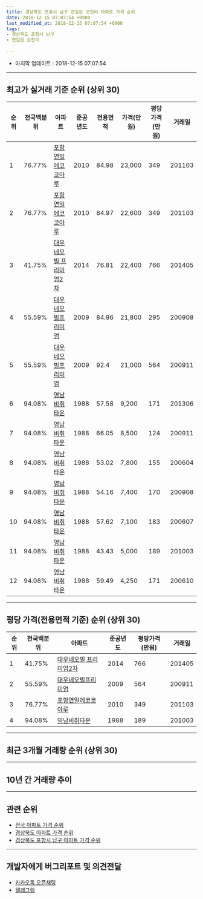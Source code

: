 ```yaml
---
title: 경상북도 포항시 남구 연일읍 오천리 아파트 가격 순위
date: 2018-12-15 07:07:54 +0900
last_modified_at: 2018-12-15 07:07:54 +0900
tags:
- 경상북도 포항시 남구
- 연일읍 오천리

---
```


* 마지막 업데이트 : 2018-12-15 07:07:54

---

## 최고가 실거래 기준 순위 (상위 30)


|순위|전국백분위|아파트|준공년도|전용면적|가격(만원)|평당가격(만원)|거래일|
|---|---|---|---|---|---|---|---|
|1|76.77%|[포항연일에코코아루](https://search.naver.com/search.naver?query=%EA%B2%BD%EC%83%81%EB%B6%81%EB%8F%84+%ED%8F%AC%ED%95%AD%EC%8B%9C+%EB%82%A8%EA%B5%AC+%EC%97%B0%EC%9D%BC%EC%9D%8D+%EC%98%A4%EC%B2%9C%EB%A6%AC+%ED%8F%AC%ED%95%AD%EC%97%B0%EC%9D%BC%EC%97%90%EC%BD%94%EC%BD%94%EC%95%84%EB%A3%A8)|2010|84.98|23,000|349|201103|
|2|76.77%|[포항연일에코코아루](https://search.naver.com/search.naver?query=%EA%B2%BD%EC%83%81%EB%B6%81%EB%8F%84+%ED%8F%AC%ED%95%AD%EC%8B%9C+%EB%82%A8%EA%B5%AC+%EC%97%B0%EC%9D%BC%EC%9D%8D+%EC%98%A4%EC%B2%9C%EB%A6%AC+%ED%8F%AC%ED%95%AD%EC%97%B0%EC%9D%BC%EC%97%90%EC%BD%94%EC%BD%94%EC%95%84%EB%A3%A8)|2010|84.97|22,600|349|201103|
|3|41.75%|[대우네오빌 프리미엄2차](https://search.naver.com/search.naver?query=%EA%B2%BD%EC%83%81%EB%B6%81%EB%8F%84+%ED%8F%AC%ED%95%AD%EC%8B%9C+%EB%82%A8%EA%B5%AC+%EC%97%B0%EC%9D%BC%EC%9D%8D+%EC%98%A4%EC%B2%9C%EB%A6%AC+%EB%8C%80%EC%9A%B0%EB%84%A4%EC%98%A4%EB%B9%8C+%ED%94%84%EB%A6%AC%EB%AF%B8%EC%97%842%EC%B0%A8)|2014|76.81|22,400|766|201405|
|4|55.59%|[대우네오빌프리미엄](https://search.naver.com/search.naver?query=%EA%B2%BD%EC%83%81%EB%B6%81%EB%8F%84+%ED%8F%AC%ED%95%AD%EC%8B%9C+%EB%82%A8%EA%B5%AC+%EC%97%B0%EC%9D%BC%EC%9D%8D+%EC%98%A4%EC%B2%9C%EB%A6%AC+%EB%8C%80%EC%9A%B0%EB%84%A4%EC%98%A4%EB%B9%8C%ED%94%84%EB%A6%AC%EB%AF%B8%EC%97%84)|2009|84.96|21,800|295|200908|
|5|55.59%|[대우네오빌프리미엄](https://search.naver.com/search.naver?query=%EA%B2%BD%EC%83%81%EB%B6%81%EB%8F%84+%ED%8F%AC%ED%95%AD%EC%8B%9C+%EB%82%A8%EA%B5%AC+%EC%97%B0%EC%9D%BC%EC%9D%8D+%EC%98%A4%EC%B2%9C%EB%A6%AC+%EB%8C%80%EC%9A%B0%EB%84%A4%EC%98%A4%EB%B9%8C%ED%94%84%EB%A6%AC%EB%AF%B8%EC%97%84)|2009|92.4|21,000|564|200911|
|6|94.08%|[영남비취타운](https://search.naver.com/search.naver?query=%EA%B2%BD%EC%83%81%EB%B6%81%EB%8F%84+%ED%8F%AC%ED%95%AD%EC%8B%9C+%EB%82%A8%EA%B5%AC+%EC%97%B0%EC%9D%BC%EC%9D%8D+%EC%98%A4%EC%B2%9C%EB%A6%AC+%EC%98%81%EB%82%A8%EB%B9%84%EC%B7%A8%ED%83%80%EC%9A%B4)|1988|57.58|9,200|171|201306|
|7|94.08%|[영남비취타운](https://search.naver.com/search.naver?query=%EA%B2%BD%EC%83%81%EB%B6%81%EB%8F%84+%ED%8F%AC%ED%95%AD%EC%8B%9C+%EB%82%A8%EA%B5%AC+%EC%97%B0%EC%9D%BC%EC%9D%8D+%EC%98%A4%EC%B2%9C%EB%A6%AC+%EC%98%81%EB%82%A8%EB%B9%84%EC%B7%A8%ED%83%80%EC%9A%B4)|1988|66.05|8,500|124|200911|
|8|94.08%|[영남비취타운](https://search.naver.com/search.naver?query=%EA%B2%BD%EC%83%81%EB%B6%81%EB%8F%84+%ED%8F%AC%ED%95%AD%EC%8B%9C+%EB%82%A8%EA%B5%AC+%EC%97%B0%EC%9D%BC%EC%9D%8D+%EC%98%A4%EC%B2%9C%EB%A6%AC+%EC%98%81%EB%82%A8%EB%B9%84%EC%B7%A8%ED%83%80%EC%9A%B4)|1988|53.02|7,800|155|200604|
|9|94.08%|[영남비취타운](https://search.naver.com/search.naver?query=%EA%B2%BD%EC%83%81%EB%B6%81%EB%8F%84+%ED%8F%AC%ED%95%AD%EC%8B%9C+%EB%82%A8%EA%B5%AC+%EC%97%B0%EC%9D%BC%EC%9D%8D+%EC%98%A4%EC%B2%9C%EB%A6%AC+%EC%98%81%EB%82%A8%EB%B9%84%EC%B7%A8%ED%83%80%EC%9A%B4)|1988|54.16|7,400|170|200908|
|10|94.08%|[영남비취타운](https://search.naver.com/search.naver?query=%EA%B2%BD%EC%83%81%EB%B6%81%EB%8F%84+%ED%8F%AC%ED%95%AD%EC%8B%9C+%EB%82%A8%EA%B5%AC+%EC%97%B0%EC%9D%BC%EC%9D%8D+%EC%98%A4%EC%B2%9C%EB%A6%AC+%EC%98%81%EB%82%A8%EB%B9%84%EC%B7%A8%ED%83%80%EC%9A%B4)|1988|57.62|7,100|183|200607|
|11|94.08%|[영남비취타운](https://search.naver.com/search.naver?query=%EA%B2%BD%EC%83%81%EB%B6%81%EB%8F%84+%ED%8F%AC%ED%95%AD%EC%8B%9C+%EB%82%A8%EA%B5%AC+%EC%97%B0%EC%9D%BC%EC%9D%8D+%EC%98%A4%EC%B2%9C%EB%A6%AC+%EC%98%81%EB%82%A8%EB%B9%84%EC%B7%A8%ED%83%80%EC%9A%B4)|1988|43.43|5,000|189|201003|
|12|94.08%|[영남비취타운](https://search.naver.com/search.naver?query=%EA%B2%BD%EC%83%81%EB%B6%81%EB%8F%84+%ED%8F%AC%ED%95%AD%EC%8B%9C+%EB%82%A8%EA%B5%AC+%EC%97%B0%EC%9D%BC%EC%9D%8D+%EC%98%A4%EC%B2%9C%EB%A6%AC+%EC%98%81%EB%82%A8%EB%B9%84%EC%B7%A8%ED%83%80%EC%9A%B4)|1988|59.49|4,250|171|200610|


---

## 평당 가격(전용면적 기준) 순위 (상위 30)


|순위|전국백분위|아파트|준공년도|평당가격(만원)|거래일|
|---|---|---|---|---|---|
|1|41.75%|[대우네오빌 프리미엄2차](https://search.naver.com/search.naver?query=%EA%B2%BD%EC%83%81%EB%B6%81%EB%8F%84+%ED%8F%AC%ED%95%AD%EC%8B%9C+%EB%82%A8%EA%B5%AC+%EC%97%B0%EC%9D%BC%EC%9D%8D+%EC%98%A4%EC%B2%9C%EB%A6%AC+%EB%8C%80%EC%9A%B0%EB%84%A4%EC%98%A4%EB%B9%8C+%ED%94%84%EB%A6%AC%EB%AF%B8%EC%97%842%EC%B0%A8)|2014|766|201405|
|2|55.59%|[대우네오빌프리미엄](https://search.naver.com/search.naver?query=%EA%B2%BD%EC%83%81%EB%B6%81%EB%8F%84+%ED%8F%AC%ED%95%AD%EC%8B%9C+%EB%82%A8%EA%B5%AC+%EC%97%B0%EC%9D%BC%EC%9D%8D+%EC%98%A4%EC%B2%9C%EB%A6%AC+%EB%8C%80%EC%9A%B0%EB%84%A4%EC%98%A4%EB%B9%8C%ED%94%84%EB%A6%AC%EB%AF%B8%EC%97%84)|2009|564|200911|
|3|76.77%|[포항연일에코코아루](https://search.naver.com/search.naver?query=%EA%B2%BD%EC%83%81%EB%B6%81%EB%8F%84+%ED%8F%AC%ED%95%AD%EC%8B%9C+%EB%82%A8%EA%B5%AC+%EC%97%B0%EC%9D%BC%EC%9D%8D+%EC%98%A4%EC%B2%9C%EB%A6%AC+%ED%8F%AC%ED%95%AD%EC%97%B0%EC%9D%BC%EC%97%90%EC%BD%94%EC%BD%94%EC%95%84%EB%A3%A8)|2010|349|201103|
|4|94.08%|[영남비취타운](https://search.naver.com/search.naver?query=%EA%B2%BD%EC%83%81%EB%B6%81%EB%8F%84+%ED%8F%AC%ED%95%AD%EC%8B%9C+%EB%82%A8%EA%B5%AC+%EC%97%B0%EC%9D%BC%EC%9D%8D+%EC%98%A4%EC%B2%9C%EB%A6%AC+%EC%98%81%EB%82%A8%EB%B9%84%EC%B7%A8%ED%83%80%EC%9A%B4)|1988|189|201003|


---

## 최근 3개월 거래량 순위 (상위 30)


<div style="width:100%;">
    <canvas id="deal_count_ranking" height="250"></canvas>
</div>


<script>
new Chart(document.getElementById("deal_count_ranking"), {
    type: 'horizontalBar',
    data: {
        labels: ['포항연일에코코아루', '대우네오빌프리미엄'],
        datasets: [{
            label: '실거래 수',
            data: [2, 1],
            borderColor: "rgba(255, 0, 128, 1)",
            backgroundColor: "rgba(255, 0, 128, 0.5)",
            fill: false,
        }]
    },
    options: {
        responsive: true,
        title: {
            display: true,
            text: '최근 3개월 거래량 순위'
        },
        tooltips: {
            mode: 'index',
            intersect: false,
            callbacks: {
                title: function(tooltipItems, data) {
                    return "실거래 수:";
                },
                label: function(tooltipItem, data) {
                    return data.labels[tooltipItem.index] + ": " + tooltipItem.xLabel;
                }
            }
        },
        hover: {
            mode: 'nearest',
            intersect: true
        },
        scales: {
            xAxes: [{
                display: true,
                scaleLabel: {
                    display: true,
                    labelString: '실거래 수'
                },
                ticks: {
                    suggestedMin: 0,
                }
            }],
            yAxes: [{
                display: true,
                ticks: {
                    autoSkip: false,
                    callback: function(value, index, values) {
                        if (value.length > 15)
                            return value.substr(0, 13) + "...";
                        else
                            return value;
                    }
                },
                scaleLabel: {
                    display: false,
                }
            }]
        }
    }
});

</script>


---

## 10년 간 거래량 추이


<div style="width:100%;">
    <canvas id="deal_progress" height="250"></canvas>
</div>

<script>
new Chart(document.getElementById("deal_progress"), {
    type: 'line',
    data: {
        labels: ['200812','200901','200902','200903','200904','200905','200906','200907','200908','200909','200910','200911','200912','201001','201002','201003','201004','201005','201006','201007','201008','201009','201010','201011','201012','201101','201102','201103','201104','201105','201106','201107','201108','201109','201110','201111','201112','201201','201202','201203','201204','201205','201206','201207','201208','201209','201210','201211','201212','201301','201302','201303','201304','201305','201306','201307','201308','201309','201310','201311','201312','201401','201402','201403','201404','201405','201406','201407','201408','201409','201410','201411','201412','201501','201502','201503','201504','201505','201506','201507','201508','201509','201510','201511','201512','201601','201602','201603','201604','201605','201606','201607','201608','201609','201610','201611','201612','201701','201702','201703','201704','201705','201706','201707','201708','201709','201710','201711','201712','201801','201802','201803','201804','201805','201806','201807','201808','201809','201810','201811','201812'],
        datasets: [{
            label: '실거래 수',
            pointRadius: 1,
            data: [0, 1, 1, 2, 0, 1, 0, 2, 14, 2, 1, 3, 4, 0, 2, 5, 6, 4, 4, 12, 3, 4, 1, 5, 25, 22, 29, 90, 45, 29, 31, 44, 24, 37, 24, 30, 23, 27, 20, 16, 16, 13, 13, 11, 15, 9, 14, 18, 7, 7, 4, 4, 12, 6, 7, 3, 13, 3, 3, 10, 6, 8, 7, 6, 8, 4, 6, 8, 7, 7, 8, 8, 2, 15, 11, 11, 8, 12, 9, 8, 4, 7, 2, 2, 4, 0, 5, 1, 0, 1, 0, 3, 5, 5, 4, 0, 1, 1, 0, 5, 0, 2, 5, 2, 3, 2, 3, 1, 4, 4, 1, 1, 4, 6, 5, 4, 2, 3, 1, 2, 0],
            borderColor: "rgba(255, 201, 14, 1)",
            backgroundColor: "rgba(255, 201, 14, 0.5)",
            fill: true,
        }]
    },
    options: {
        responsive: true,
        title: {
            display: true,
            text: '10년간 거래량 추이'
        },
        tooltips: {
            mode: 'index',
            intersect: false,
        },
        hover: {
            mode: 'nearest',
            intersect: true
        },
        scales: {
            xAxes: [{
                display: true,
                scaleLabel: {
                    display: true,
                    labelString: '년/월'
                }
            }],
            yAxes: [{
                display: true,
                ticks: {
                    suggestedMin: 0,
                },
                scaleLabel: {
                    display: true,
                    labelString: '실거래 수'
                }
            }]
        }
    }
});

</script>


---

## 관련 순위

- [전국 아파트 가격 순위](https://inasie.github.io/apt-ranking/전국)
- [경상북도 아파트 가격 순위](https://inasie.github.io/apt-ranking/경상북도)
- [경상북도 포항시 남구 아파트 가격 순위](https://inasie.github.io/apt-ranking/경상북도-포항시-남구)


---

## 개발자에게 버그리포트 및 의견전달

- [카카오톡 오픈채팅](https://open.kakao.com/o/gLJUAP4)
- [텔레그램](https://t.me/inasie)

